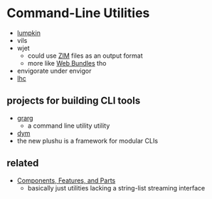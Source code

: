 # Command-Line Utilities

- [lumpkin](93fce556-92a2-4e8b-8005-1e8455abec91.md)
- vils
- wjet
  - could use [ZIM](https://wiki.openzim.org/wiki/OpenZIM) files as an output format
  - more like [Web Bundles](https://web.dev/web-bundles/) tho
- envigorate under envigor
- [lhc](b46b49ea-ea04-47d5-878b-ef4d0d7cb640.md)

## projects for building CLI tools

- [grarg](8a56a105-b97c-4cd2-a3e8-0c021f3fc28b.md)
  - a command line utility utility
- [dym](b1bdad52-b669-4bf1-8708-6ef9d6dce47c.md)
- the new plushu is a framework for modular CLIs

## related

- [Components, Features, and Parts](cc2836d4-ad3f-4f0a-8974-981f8cc69b36.md)
  - basically just utilities lacking a string-list streaming interface
